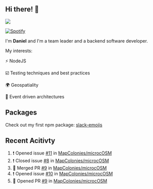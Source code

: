 ## Hi there! 👋

<p>
  <img src="https://github-readme-stats.vercel.app/api?username=syncush&theme=tokyonight">
</p>

[![Spotify](https://novatorem-rust.vercel.app/api/spotify)](https://open.spotify.com/user/syncush)

I'm **Daniel** and I'm a team leader and a backend software developer.

My interests:

⚡ NodeJS

☑️ Testing techniques and best practices

🌍 Geospatiality

🧠 Event driven architectures

## Packages
Check out my first npm package: [slack-emojis](https://www.npmjs.com/package/slack-emojis)

## Recent Acitivty
<!--START_SECTION:activity-->
1. ❗️ Opened issue [#11](https://github.com/MapColonies/microcOSM/issues/11) in [MapColonies/microcOSM](https://github.com/MapColonies/microcOSM)
2. ❗️ Closed issue [#8](https://github.com/MapColonies/microcOSM/issues/8) in [MapColonies/microcOSM](https://github.com/MapColonies/microcOSM)
3. 🎉 Merged PR [#9](https://github.com/MapColonies/microcOSM/pull/9) in [MapColonies/microcOSM](https://github.com/MapColonies/microcOSM)
4. ❗️ Opened issue [#10](https://github.com/MapColonies/microcOSM/issues/10) in [MapColonies/microcOSM](https://github.com/MapColonies/microcOSM)
5. 💪 Opened PR [#9](https://github.com/MapColonies/microcOSM/pull/9) in [MapColonies/microcOSM](https://github.com/MapColonies/microcOSM)
<!--END_SECTION:activity-->
